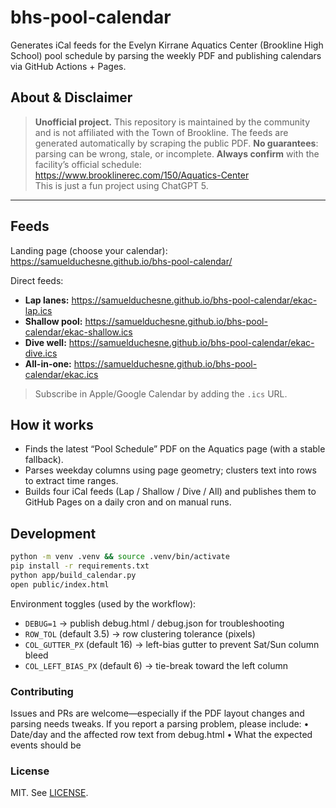 # bhs-pool-calendar

Generates iCal feeds for the Evelyn Kirrane Aquatics Center (Brookline High School) pool schedule by parsing the
weekly PDF and publishing calendars via GitHub Actions + Pages.

## About & Disclaimer

> **Unofficial project.** This repository is maintained by the community and is not affiliated with the Town of
> Brookline. The feeds are generated automatically by scraping the public PDF. **No guarantees**: parsing can be wrong,
> stale, or incomplete. **Always confirm** with the facility’s official schedule:
> https://www.brooklinerec.com/150/Aquatics-Center  
> This is just a fun project using ChatGPT 5.

---

## Feeds

Landing page (choose your calendar):  
https://samuelduchesne.github.io/bhs-pool-calendar/

Direct feeds:
- **Lap lanes:** https://samuelduchesne.github.io/bhs-pool-calendar/ekac-lap.ics
- **Shallow pool:** https://samuelduchesne.github.io/bhs-pool-calendar/ekac-shallow.ics
- **Dive well:** https://samuelduchesne.github.io/bhs-pool-calendar/ekac-dive.ics
- **All-in-one:** https://samuelduchesne.github.io/bhs-pool-calendar/ekac.ics

> Subscribe in Apple/Google Calendar by adding the `.ics` URL.

## How it works

- Finds the latest “Pool Schedule” PDF on the Aquatics page (with a stable fallback).
- Parses weekday columns using page geometry; clusters text into rows to extract time ranges.
- Builds four iCal feeds (Lap / Shallow / Dive / All) and publishes them to GitHub Pages on a daily cron
  and on manual runs.

## Development

```bash
python -m venv .venv && source .venv/bin/activate
pip install -r requirements.txt
python app/build_calendar.py
open public/index.html
```

Environment toggles (used by the workflow):

- `DEBUG=1` → publish debug.html / debug.json for troubleshooting
- `ROW_TOL` (default 3.5) → row clustering tolerance (pixels)
- `COL_GUTTER_PX` (default 16) → left-bias gutter to prevent Sat/Sun column bleed
- `COL_LEFT_BIAS_PX` (default 6) → tie-break toward the left column

### Contributing

Issues and PRs are welcome—especially if the PDF layout changes and parsing needs tweaks.
If you report a parsing problem, please include:
	•	Date/day and the affected row text from debug.html
	•	What the expected events should be

### License

MIT. See [LICENSE](LICENSE).
